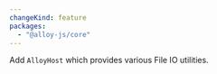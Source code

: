 ```yaml
---
changeKind: feature
packages:
  - "@alloy-js/core"
---
```


Add `AlloyHost` which provides various File IO utilities.